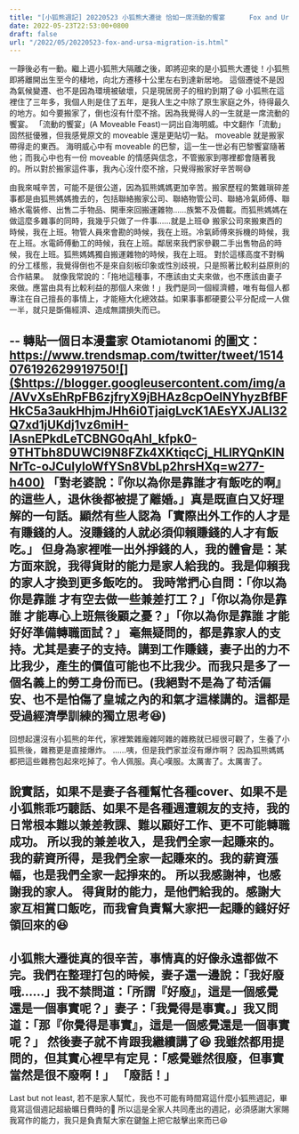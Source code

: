 ```yaml
---
title: "[小狐熊週記] 20220523 小狐熊大遷徙 恰如一席流動的饗宴      Fox and Ursa Migration is a Moveable Feast"
date: 2022-05-23T22:53:00+0800
draft: false
url: "/2022/05/20220523-fox-and-ursa-migration-is.html"
---
```


一靜後必有一動。繼上週小狐熊大隔離之後，即將迎來的是小狐熊大遷徙！小狐熊即將離開出生至今的棲地，向北方遷移十公里左右到達新居地。
這個遷徙不是因為氣候變遷、也不是因為環境被破壞，只是現居房子的租約到期了😆
小狐熊在這裡住了三年多，我個人則是住了五年，是我人生之中除了原生家庭之外，待得最久的地方。如今要搬家了，倒也沒有什麼不捨。因為我覺得人的一生就是一席流動的饗宴。
「流動的饗宴」(A Moveable Feast)一詞出自海明威。中文翻作「流動」固然挺優雅，但我感覺原文的 moveable 還是更貼切一點。 moveable 就是搬家帶得走的東西。
海明威心中有 moveable 的巴黎，這一生一世必有巴黎饗宴隨著他；而我心中也有一份 moveable 的情感與信念，不管搬家到哪裡都會隨著我的。所以對於搬家這件事，我內心沒什麼不捨，只覺得搬家好辛苦啊😅

由我來喊辛苦，可能不是很公道，因為狐熊媽媽更加辛苦。搬家歷程的繁雜瑣碎差事都是由狐熊媽媽擔去的，包括聯絡搬家公司、聯絡物管公司、聯絡冷氣師傅、聯絡水電裝修、出售二手物品、開車來回搬運雜物……族繁不及備載。而狐熊媽媽在做這麼多雜事的同時，我幾乎只做了一件事……就是上班😅
搬家公司來搬東西的時候，我在上班。物管人員來會勘的時候，我在上班。冷氣師傅來拆機的時候，我在上班。水電師傅動工的時候，我在上班。鄰居來我們家參觀二手出售物品的時候，我在上班。狐熊媽媽獨自搬運雜物的時候，我在上班。
對於這樣高度不對稱的分工樣態，我覺得倒也不是來自刻板印象或性別歧視，只是照著比較利益原則的合作結果。 
就像我常說的：「拖地這種事，不應該由丈夫來做，也不應該由妻子來做。應當由具有比較利益的那個人來做！」我們是同一個經濟體，唯有每個人都專注在自己擅長的事情上，才能極大化總效益。如果事事都硬要公平分配成一人做一半，就只是斲傷經濟、造成無謂損失而已。

--
轉貼一個日本漫畫家 Otamiotanomi 的圖文：https://www.trendsmap.com/twitter/tweet/1514076192629919750![]($https://blogger.googleusercontent.com/img/a/AVvXsEhRpFB6zjfryX9jBHAz8cpOelNYhyzBfBFHkC5a3aukHhjmJHh6i0TjaigLvcK1AEsYXJALl32Q7xd1jUKdj1vz6miH-lAsnEPkdLeTCBNG0qAhl_kfpk0-9THTbh8DUWCI9N8FZk4XKtiqcCj_HLlRYQnKlNNrTc-oJCuIyloWfYSn8VbLp2hrsHXq=w277-h400)
「對老婆說：『你以為你是靠誰才有飯吃的啊』的這些人，退休後都被提了離婚。」真是既直白又好理解的一句話。顯然有些人認為「實際出外工作的人才是有賺錢的人。沒賺錢的人就必須仰賴賺錢的人才有飯吃。」
但身為家裡唯一出外掙錢的人，我的體會是：某方面來說，我得貨財的能力是家人給我的。我是仰賴我的家人才換到更多飯吃的。
我時常捫心自問：「你以為你是靠誰 才有空去做一些兼差打工？」「你以為你是靠誰 才能專心上班無後顧之憂？」「你以為你是靠誰 才能好好準備轉職面試？」
毫無疑問的，都是靠家人的支持。尤其是妻子的支持。講到工作賺錢，妻子出的力不比我少，產生的價值可能也不比我少。而我只是多了一個名義上的勞工身份而已。(我絕對不是為了苟活偏安、也不是怕傷了皇城之內的和氣才這樣講的。這都是受過經濟學訓練的獨立思考😆)
--
回想起還沒有小狐熊的年代，家裡繁雜龐雜阿雜的雜務就已經很可觀了，生養了小狐熊後，雜務更是直接爆炸。
……咦，但是我們家並沒有爆炸啊？
因為狐熊媽媽都把這些雜務包起來吃掉了。令人佩服。真心嘆服。太厲害了。太厲害了。

說實話，如果不是妻子各種幫忙各種cover、如果不是小狐熊乖巧聽話、如果不是各種週遭親友的支持，我的日常根本難以兼差教課、難以顧好工作、更不可能轉職成功。
所以我的兼差收入，是我們全家一起賺來的。我的薪資所得，是我們全家一起賺來的。我的薪資漲幅，也是我們全家一起掙來的。
所以我感謝神，也感謝我的家人。 得貨財的能力，是他們給我的。感謝大家互相賞口飯吃，而我會負責幫大家把一起賺的錢好好領回來的😆
--
小狐熊大遷徙真的很辛苦，事情真的好像永遠都做不完。我們在整理打包的時候，妻子還一邊說：「我好廢哦……」我不禁問道：「所謂『好廢』，這是一個感覺還是一個事實呢？」妻子：「我覺得是事實。」我又問道：「那『你覺得是事實』，這是一個感覺還是一個事實呢？」
然後妻子就不肯跟我繼續講了😆
我雖然都用提問的，但其實心裡早有定見：「感覺雖然很廢，但事實當然是很不廢啊！」 「廢話！」
--
Last but not least, 若不是家人幫忙，我也不可能有時間寫這什麼小狐熊週記，畢竟寫這個週記超級曠日費時的🤣
所以這是全家人共同產出的週記，必須感謝大家賜我寫作的能力，我只是負責幫大家在鍵盤上把它敲擊出來而已😆
